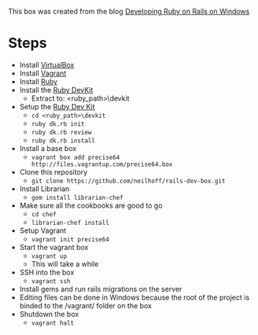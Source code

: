 This box was created from the blog [Developing Ruby on Rails on Windows](http://manuel.manuelles.nl/blog/2013/07/23/developing-ruby-on-rails-on-windows/)

Steps
==========

- Install [VirtualBox](https://www.virtualbox.org/wiki/Downloads)
- Install [Vagrant](http://downloads.vagrantup.com/)
- Install [Ruby](http://rubyinstaller.org/downloads/)
- Install the [Ruby DevKit](http://rubyinstaller.org/downloads/)
  - Extract to: <ruby_path>\devkit
- Setup the [Ruby Dev Kit](http://stackoverflow.com/questions/8100891/the-json-native-gem-requires-installed-build-tools)
  - `cd <ruby_path>\devkit`
  - `ruby dk.rb init`
  - `ruby dk.rb review`
  - `ruby dk.rb install`
- Install a base box
  - `vagrant box add precise64 http://files.vagrantup.com/precise64.box`
- Clone this repository
  - `git clone https://github.com/neilhoff/rails-dev-box.git`
- Install Librarian
  - `gem install librarian-chef`
- Make sure all the cookbooks are good to go
  - `cd chef`
  - `librarian-chef install`
- Setup Vagrant
  - `vagrant init precise64`
- Start the vagrant box
  - `vagrant up`
  - This will take a while
- SSH into the box
  - `vagrant ssh`
- Install gems and run rails migrations on the server
- Editing files can be done in Windows because the root of the project is binded to the /vagrant/ folder on the box
- Shutdown the box
  - `vagrant halt`


  
  
  